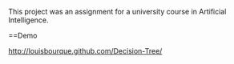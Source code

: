 This project was an assignment for a university course in Artificial Intelligence.

==Demo

http://louisbourque.github.com/Decision-Tree/